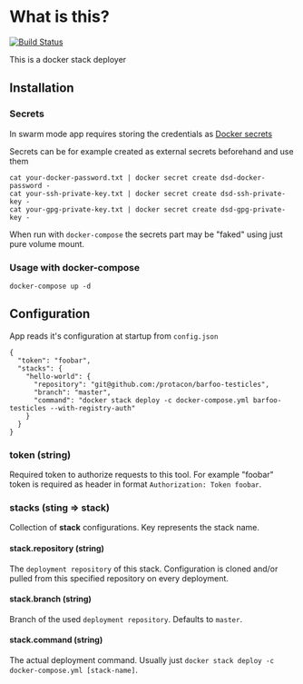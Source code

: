 # What is this?

[![Build Status](https://jenkins.protacon.cloud/buildStatus/icon?job=www.github.com/docker-stack-deployer/master)](https://jenkins.protacon.cloud/job/www.github.com/job/docker-stack-deployer/job/master/)

This is a docker stack deployer

## Installation

### Secrets

In swarm mode app requires storing the credentials as [Docker secrets](https://docs.docker.com/v17.12/engine/swarm/secrets)

Secrets can be for example created as external secrets beforehand and use them

```
cat your-docker-password.txt | docker secret create dsd-docker-password -
cat your-ssh-private-key.txt | docker secret create dsd-ssh-private-key -
cat your-gpg-private-key.txt | docker secret create dsd-gpg-private-key -
```

When run with `docker-compose` the secrets part may be "faked" using just pure volume mount.

### Usage with docker-compose

```
docker-compose up -d
```

## Configuration

App reads it's configuration at startup from `config.json`

```
{
  "token": "foobar",
  "stacks": {
    "hello-world": {
      "repository": "git@github.com:/protacon/barfoo-testicles",
      "branch": "master",
      "command": "docker stack deploy -c docker-compose.yml barfoo-testicles --with-registry-auth"
    }
  }
}
```

### token (string)

Required token to authorize requests to this tool. For example "foobar" token is required as header in format `Authorization: Token foobar`.

### stacks (sting => stack)

Collection of **stack** configurations. Key represents the stack name.

#### stack.repository (string)

The `deployment repository` of this stack. Configuration is cloned and/or pulled from this specified repository on every deployment.

#### stack.branch (string)

Branch of the used `deployment repository`. Defaults to `master`.

#### stack.command (string)

The actual deployment command. Usually just `docker stack deploy -c docker-compose.yml [stack-name]`.
